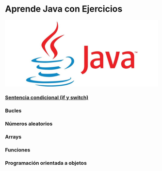 # Aprende Java con Ejercicios
![](./Media/java.jpg)
### [Sentencia condicional (if y switch)](./Sentencia%20condicional)
### Bucles
### Números aleatorios
### Arrays
### Funciones
### Programación orientada a objetos